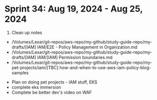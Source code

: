 <h1>Sprint 34: Aug 19, 2024 - Aug 25, 2024</h1>

1. Clean up notes

* /Volumes/Lexar/git-repos/aws-repo/my-github/study-guide-repo/my-drafts/[IAM] IAM/E2E - Policy Management in Organization.md
* /Volumes/Lexar/git-repos/aws-repo/my-github/study-guide-repo/my-drafts/[IAM] IAM/[IAM] Permission boundaries.md
* /Volumes/Lexar/git-repos/aws-repo/my-github/study-guide-repo/my-pet-projects/iam/[TBC] how-and-when-to-use-aws-iam-policy-blog-samples

- Plan on doing pet projects - IAM stuff, EKS
- complete eks immersion
- Complete be better dev's video on WAF
